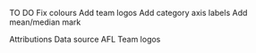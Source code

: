 TO DO
Fix colours
Add team logos
Add category axis labels
Add mean/median mark

Attributions
Data source
AFL Team logos